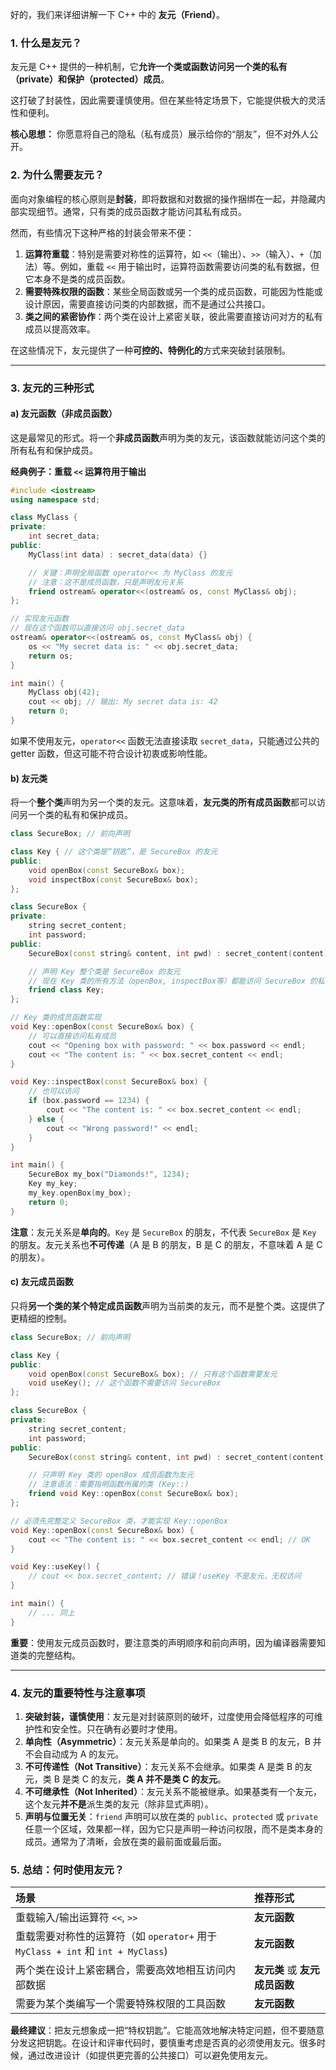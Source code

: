 好的，我们来详细讲解一下 C++ 中的 **友元（Friend）**。

### 1. 什么是友元？

友元是 C++ 提供的一种机制，它**允许一个类或函数访问另一个类的私有（private）和保护（protected）成员**。

这打破了封装性，因此需要谨慎使用。但在某些特定场景下，它能提供极大的灵活性和便利。

**核心思想：** 你愿意将自己的隐私（私有成员）展示给你的“朋友”，但不对外人公开。

### 2. 为什么需要友元？

面向对象编程的核心原则是**封装**，即将数据和对数据的操作捆绑在一起，并隐藏内部实现细节。通常，只有类的成员函数才能访问其私有成员。

然而，有些情况下这种严格的封装会带来不便：

1.  **运算符重载**：特别是需要对称性的运算符，如 `<<`（输出）、`>>`（输入）、`+`（加法）等。例如，重载 `<<` 用于输出时，运算符函数需要访问类的私有数据，但它本身不是类的成员函数。
2.  **需要特殊权限的函数**：某些全局函数或另一个类的成员函数，可能因为性能或设计原因，需要直接访问类的内部数据，而不是通过公共接口。
3.  **类之间的紧密协作**：两个类在设计上紧密关联，彼此需要直接访问对方的私有成员以提高效率。

在这些情况下，友元提供了一种**可控的、特例化的**方式来突破封装限制。

---

### 3. 友元的三种形式

#### a) 友元函数（非成员函数）

这是最常见的形式。将一个**非成员函数**声明为类的友元，该函数就能访问这个类的所有私有和保护成员。

**经典例子：重载 `<<` 运算符用于输出**

```cpp
#include <iostream>
using namespace std;

class MyClass {
private:
    int secret_data;
public:
    MyClass(int data) : secret_data(data) {}

    // 关键：声明全局函数 operator<< 为 MyClass 的友元
    // 注意：这不是成员函数，只是声明友元关系
    friend ostream& operator<<(ostream& os, const MyClass& obj);
};

// 实现友元函数
// 现在这个函数可以直接访问 obj.secret_data
ostream& operator<<(ostream& os, const MyClass& obj) {
    os << "My secret data is: " << obj.secret_data;
    return os;
}

int main() {
    MyClass obj(42);
    cout << obj; // 输出: My secret data is: 42
    return 0;
}
```
如果不使用友元，`operator<<` 函数无法直接读取 `secret_data`，只能通过公共的 getter 函数，但这可能不符合设计初衷或影响性能。

#### b) 友元类

将一个**整个类**声明为另一个类的友元。这意味着，**友元类的所有成员函数**都可以访问另一个类的私有和保护成员。

```cpp
class SecureBox; // 前向声明

class Key { // 这个类是“钥匙”，是 SecureBox 的友元
public:
    void openBox(const SecureBox& box);
    void inspectBox(const SecureBox& box);
};

class SecureBox {
private:
    string secret_content;
    int password;
public:
    SecureBox(const string& content, int pwd) : secret_content(content), password(pwd) {}

    // 声明 Key 整个类是 SecureBox 的友元
    // 现在 Key 类的所有方法（openBox, inspectBox等）都能访问 SecureBox 的私有成员
    friend class Key;
};

// Key 类的成员函数实现
void Key::openBox(const SecureBox& box) {
    // 可以直接访问私有成员
    cout << "Opening box with password: " << box.password << endl;
    cout << "The content is: " << box.secret_content << endl;
}

void Key::inspectBox(const SecureBox& box) {
    // 也可以访问
    if (box.password == 1234) {
        cout << "The content is: " << box.secret_content << endl;
    } else {
        cout << "Wrong password!" << endl;
    }
}

int main() {
    SecureBox my_box("Diamonds!", 1234);
    Key my_key;
    my_key.openBox(my_box);
    return 0;
}
```

**注意**：友元关系是**单向的**。`Key` 是 `SecureBox` 的朋友，不代表 `SecureBox` 是 `Key` 的朋友。友元关系也**不可传递**（A 是 B 的朋友，B 是 C 的朋友，不意味着 A 是 C 的朋友）。

#### c) 友元成员函数

只将**另一个类的某个特定成员函数**声明为当前类的友元，而不是整个类。这提供了更精细的控制。

```cpp
class SecureBox; // 前向声明

class Key {
public:
    void openBox(const SecureBox& box); // 只有这个函数需要友元
    void useKey(); // 这个函数不需要访问 SecureBox
};

class SecureBox {
private:
    string secret_content;
    int password;
public:
    SecureBox(const string& content, int pwd) : secret_content(content), password(pwd) {}

    // 只声明 Key 类的 openBox 成员函数为友元
    // 注意语法：需要指明函数所属的类 (Key::)
    friend void Key::openBox(const SecureBox& box);
};

// 必须先完整定义 SecureBox 类，才能实现 Key::openBox
void Key::openBox(const SecureBox& box) {
    cout << "The content is: " << box.secret_content << endl; // OK
}

void Key::useKey() {
    // cout << box.secret_content; // 错误！useKey 不是友元，无权访问
}

int main() {
    // ... 同上
}
```

**重要**：使用友元成员函数时，要注意类的声明顺序和前向声明，因为编译器需要知道类的完整结构。

---

### 4. 友元的重要特性与注意事项

1.  **突破封装，谨慎使用**：友元是对封装原则的破坏，过度使用会降低程序的可维护性和安全性。只在确有必要时才使用。
2.  **单向性（Asymmetric）**：友元关系是单向的。如果类 A 是类 B 的友元，B 并不会自动成为 A 的友元。
3.  **不可传递性（Not Transitive）**：友元关系不会继承。如果类 A 是类 B 的友元，类 B 是类 C 的友元，**类 A 并不是类 C 的友元**。
4.  **不可继承性（Not Inherited）**：友元关系不能被继承。如果基类有一个友元，这个友元**并不是**派生类的友元（除非显式声明）。
5.  **声明与位置无关**：`friend` 声明可以放在类的 `public`、`protected` 或 `private` 任意一个区域，效果都一样，因为它只是声明一种访问权限，而不是类本身的成员。通常为了清晰，会放在类的最前面或最后面。

### 5. 总结：何时使用友元？

| 场景 | 推荐形式 |
| :--- | :--- |
| 重载输入/输出运算符 `<<`, `>>` | **友元函数** |
| 重载需要对称性的运算符（如 `operator+` 用于 `MyClass + int` 和 `int + MyClass`) | **友元函数** |
| 两个类在设计上紧密耦合，需要高效地相互访问内部数据 | **友元类** 或 **友元成员函数** |
| 需要为某个类编写一个需要特殊权限的工具函数 | **友元函数** |

**最终建议**：把友元想象成一把“特权钥匙”。它能高效地解决特定问题，但不要随意分发这把钥匙。在设计和评审代码时，要慎重考虑是否真的必须使用友元。很多时候，通过改进设计（如提供更完善的公共接口）可以避免使用友元。
